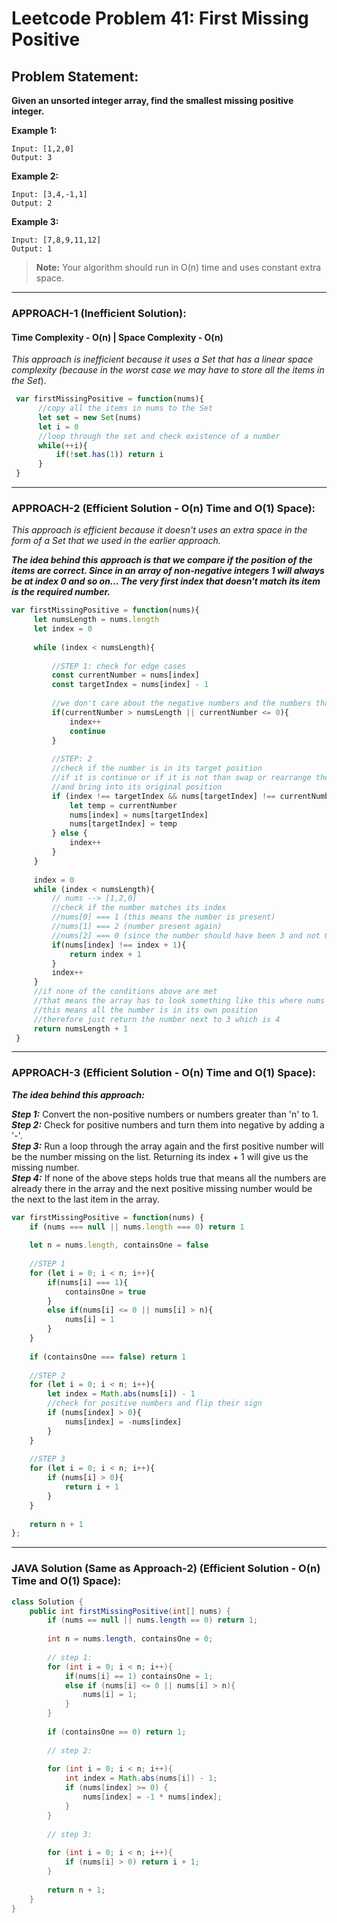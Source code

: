 # Leetcode Problem 41: First Missing Positive

## Problem Statement:

**Given an unsorted integer array, find the smallest missing positive integer.**

**Example 1:**

```
Input: [1,2,0]
Output: 3
```

**Example 2:**

```
Input: [3,4,-1,1]
Output: 2
```

**Example 3:**

```
Input: [7,8,9,11,12]
Output: 1
```

> **Note:** Your algorithm should run in O(n) time and uses constant extra space.
---

### **APPROACH-1 (Inefficient Solution):**
#### Time Complexity - O(n) | Space Complexity - O(n)

_This approach is inefficient because it uses a Set that has a linear space complexity (because in the worst case we may have to store all the items in the Set_).

```javascript
 var firstMissingPositive = function(nums){
      //copy all the items in nums to the Set
      let set = new Set(nums)
      let i = 0
      //loop through the set and check existence of a number
      while(++i){
          if(!set.has(1)) return i
      }
 }
```
---

### **APPROACH-2 (Efficient Solution - O(n) Time and O(1) Space):**

_This approach is efficient because it doesn't uses an extra space in the form of a Set that we used in the earlier approach._

***The idea behind this approach is that we compare if the position of the items are correct. Since in an array of non-negative integers 1 will always be at index 0 and so on... The very first index that doesn't match its item is the required number.***

```javascript
var firstMissingPositive = function(nums){
     let numsLength = nums.length
     let index = 0
     
     while (index < numsLength){
         
         //STEP 1: check for edge cases
         const currentNumber = nums[index]
         const targetIndex = nums[index] - 1
         
         //we don't care about the negative numbers and the numbers that are greater than the length of the array itself
         if(currentNumber > numsLength || currentNumber <= 0){
             index++
             continue
         }
         
         //STEP: 2
         //check if the number is in its target position
         //if it is continue or if it is not than swap or rearrange the numbers
         //and bring into its original position
         if (index !== targetIndex && nums[targetIndex] !== currentNumber){
             let temp = currentNumber
             nums[index] = nums[targetIndex]
             nums[targetIndex] = temp
         } else {
             index++
         }
     }
     
     index = 0
     while (index < numsLength){
         // nums --> [1,2,0]
         //check if the number matches its index
         //nums[0] === 1 (this means the number is present)
         //nums[1] === 2 (number present again)
         //nums[2] === 0 (since the number should have been 3 and not 0, hence we return the number 3 itself)
         if(nums[index] !== index + 1){
             return index + 1
         }
         index++
     }
     //if none of the conditions above are met
     //that means the array has to look something like this where nums -> [1,2,3]
     //this means all the number is in its own position
     //therefore just return the number next to 3 which is 4
     return numsLength + 1  
 }
```
---

### **APPROACH-3 (Efficient Solution - O(n) Time and O(1) Space):**

***The idea behind this approach:***<br>

***Step 1:*** Convert the non-positive numbers or numbers greater than 'n' to 1.<br>
***Step 2:*** Check for positive numbers and turn them into negative by adding a '-'.<br>
***Step 3:*** Run a loop through the array again and the first positive number will be the number missing on the list. Returning its index + 1 will give us the missing number.<br>
***Step 4:*** If none of the above steps holds true that means all the numbers are already there in the array and the next positive missing number would be the next to the last item in the array.<br>


```javascript
var firstMissingPositive = function(nums) {
    if (nums === null || nums.length === 0) return 1
    
    let n = nums.length, containsOne = false
        
    //STEP 1
    for (let i = 0; i < n; i++){
        if(nums[i] === 1){
            containsOne = true
        }
        else if(nums[i] <= 0 || nums[i] > n){
            nums[i] = 1
        }
    }
    
    if (containsOne === false) return 1
    
    //STEP 2
    for (let i = 0; i < n; i++){
        let index = Math.abs(nums[i]) - 1
        //check for positive numbers and flip their sign
        if (nums[index] > 0){
            nums[index] = -nums[index]
        }
    }
    
    //STEP 3
    for (let i = 0; i < n; i++){
        if (nums[i] > 0){
            return i + 1
        }
    }
    
    return n + 1
};
```
---

### **JAVA Solution (Same as Approach-2) (Efficient Solution - O(n) Time and O(1) Space):**

```java
class Solution {
    public int firstMissingPositive(int[] nums) {
        if (nums == null || nums.length == 0) return 1;
        
        int n = nums.length, containsOne = 0;
        
        // step 1:
        for (int i = 0; i < n; i++){
            if(nums[i] == 1) containsOne = 1;
            else if (nums[i] <= 0 || nums[i] > n){
                nums[i] = 1;
            }
        }
        
        if (containsOne == 0) return 1;
        
        // step 2:
        
        for (int i = 0; i < n; i++){
            int index = Math.abs(nums[i]) - 1;
            if (nums[index] >= 0) {
                nums[index] = -1 * nums[index];
            }
        }
        
        // step 3:
        
        for (int i = 0; i < n; i++){
            if (nums[i] > 0) return i + 1;
        }
        
        return n + 1;
    }
}
```
